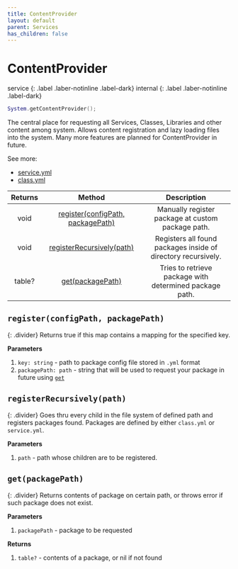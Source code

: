 ```yaml
---
title: ContentProvider
layout: default
parent: Services
has_children: false
---
```


# ContentProvider
service
{: .label .laber-notinline .label-dark}
internal
{: .label .laber-notinline .label-dark}

```lua
System.getContentProvider();
```

The central place for requesting all Services, Classes, Libraries and other content among system.
Allows content registration and lazy loading files into the system.
Many more features are planned for ContentProvider in future.

See more:

- [service.yml](http://127.0.0.1:4000/api-reference/services/ContentProvider/service.html)
- [class.yml](http://127.0.0.1:4000/api-reference/services/ContentProvider/class.html)

| Returns | Method | Description |
|:-----------:|:-----------:|:-----------:|
| void | [register(configPath, packagePath)](https://sall0-0p.github.io/UwUntu-Docs/api-reference/services/ContentProvider/ContentProvider.html#registerconfigpath-packagepath) | Manually register package at custom package path. |
| void | [registerRecursively(path)](https://sall0-0p.github.io/UwUntu-Docs/api-reference/services/ContentProvider/ContentProvider.html#registerrecursivelypath) | Registers all found packages inside of directory recursively. |
| table? | [get(packagePath)](https://sall0-0p.github.io/UwUntu-Docs/docs/api-reference/services/ContentProvider/ContentProvider.html#getpackagepath) | Tries to retrieve package with determined package path. |

## `register(configPath, packagePath)`
{: .divider}
Returns true if this map contains a mapping for the specified key.

**Parameters**

1. `key: string` - path to package config file stored in `.yml` format
2. `packagePath: path` - string that will be used to request your package in future using [`get`]()

## `registerRecursively(path)`
{: .divider}
Goes thru every child in the file system of defined path and registers packages found. Packages are defined by either `class.yml` or `service.yml`.

**Parameters**

1. `path` - path whose children are to be registered.

## `get(packagePath)`
{: .divider}
Returns contents of package on certain path, or throws error if such package does not exist.

**Parameters**

1. `packagePath` - package to be requested

**Returns**

1. `table?` - contents of a package, or nil if not found
